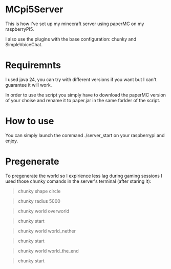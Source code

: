 # MCpi5Server
This is how I've set up my minecraft server using paperMC on my raspberryPI5.

I also use the plugins with the base configuration: chunky and SimpleVoiceChat.

# Requiremnts
I used java 24, you can try with different versions if you want but I can't guarantee it will work. 

In order to use the script you simply have to download the paperMC version of your choise and rename it to paper.jar in the same forlder of the script.

# How to use
You can simply launch the command ./server_start on your raspberrypi and enjoy.

# Pregenerate 
To pregenerate the world so I expirience less lag during gaming sessions I used those chunky comands in the server's terminal (after staring it):

> chunky shape circle

> chunky radius 5000

> chunky world overworld

> chunky start

> chunky world world_nether

> chunky start

> chunky world world_the_end

> chunky start
